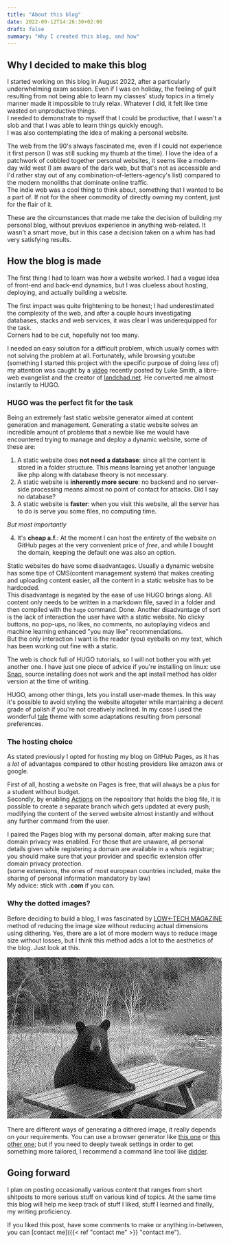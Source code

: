 ```yaml
---
title: "About this blog"
date: 2022-09-12T14:26:30+02:00
draft: false
summary: "Why I created this blog, and how"
---
```


## Why I decided to make this blog

I started working on this blog in August 2022, after a particularly underwhelming exam session. 
Even if I was on holiday, the feeling of guilt resulting from not being able to learn my classes' study topics in a timely manner made it impossible to truly relax. Whatever I did, it felt like time wasted on unproductive things.  
I needed to demonstrate to myself that I could be productive, that I wasn't a slob and that I was able to learn things quickly enough.  
I was also contemplating the idea of making a personal website. 

The web from the 90's always fascinated me, even if I could not experience it first person (I was still sucking my thumb at the time). 
I love the idea of a patchwork of cobbled together personal websites, it seems like a modern-day wild west (I am aware of the dark web, but that's not as accessible and I'd rather stay out of any combination-of-letters-agency's list) compared to the modern monoliths that dominate online traffic.  
The indie web was a cool thing to think about, something that I wanted to be a part of. If not for the sheer commodity of directly owning my content, just for the flair of it. 

These are the circumstances that made me take the decision of building my personal blog, without previuos experience in anything web-related. It wasn't a smart move, but in this case a decision taken on a whim has had very satisfying results. 

## How the blog is made
The first thing I had to learn was how a website worked. I had a vague idea of front-end and back-end dynamics, but I was clueless about hosting, deploying, and actually building a website.  

The first impact was quite frightening to be honest; I had underestimated the complexity of the web, and after a couple hours investigating databases, stacks and web services, it was clear I was underequipped for the task.  
Corners had to be cut, hopefully not too many.

I needed an easy solution for a difficult problem, which usually comes with not solving the problem at all. Fortunately, while browsing youtube (something I started this project with the specific purpose of doing _less_ of) my attention was caught by a [video](https://www.youtube.com/watch?v=ZFL09qhKi5I) recently posted by Luke Smith, a libre-web evangelist and the creator of [landchad.net](https://landchad.net/). He converted me almost instantly to HUGO.

### HUGO was the perfect fit for the task
 
Being an extremely fast static website generator aimed at content generation and management.
Generating a static website solves an incredible amount of problems that a newbie like me would have encountered trying to manage and deploy a dynamic website, some of these are:

1) A static website does **not need a database**: since all the content is stored in a folder structure. This means learning yet another language like php along with database theory is not necessary.  
2) A static website is **inherently more secure**: no backend and no server-side processing means almost no point of contact for attacks. Did I say no database?
3) A static website is **faster**: when you visit this website, all the server has to do is serve you some files, no computing time.  

_But most importantly_

4) It's **cheap a.f.**: At the moment I can host the entirety of the website on GitHub pages at the very convenient price of *free*, and while I bought the domain, keeping the default one was also an option. 

Static websites do have some disadvantages. Usually a dynamic website has some tipe of CMS(content management system) that makes creating and uploading content easier, all the content in a static website has to be hardcoded.  
This disadvantage is negated by the ease of use HUGO brings along. All content only needs to be written in a markdown file, saved in a folder and then compiled with the `hugo` command. Done. 
Another disadvantage of sort is the lack of interaction the user have with a static website. No clicky buttons, no pop-ups, no likes, no comments, no autoplaying videos and machine learning enhanced "you may like" recommendations.  
But the only interaction I want is the reader (you) eyeballs on my text, which has been working out fine with a static. 

The web is chock full of HUGO tutorials, so I will not bother you with yet another one. I have just one piece of advice if you're installing on linux: use [Snap](https://snapcraft.io/install/hugo/ubuntu), source installing does not work and the apt install method has older version at the time of writing. 

HUGO, among other things, lets you install user-made themes. In this way it's possible to avoid styling the website altogeter while mantaining a decent grade of polish if you're not creatively inclined.
In my case I used the wonderful [tale](https://github.com/EmielH/tale-hugo) theme with some adaptations resulting from personal preferences. 

### The hosting choice

As stated previously I opted for hosting my blog on GitHub Pages, as it has a _lot_ of advantages compared to other hosting providers like amazon aws or google.  

First of all, hosting a website on Pages is free, that will always be a plus for a student without budget.  
Secondly, by enabling [Actions](https://gohugo.io/hosting-and-deployment/hosting-on-github/) on the repository that holds the blog file, it is possible to create a separate branch which gets updated at every push; modifying the content of the served website almost instantly and without any further command from the user.

I paired the Pages blog with my personal domain, after making sure that domain privacy was enabled. For those that are unaware, all personal details given while registering a domain are available in a whois registrar; you should make sure that your provider and specific extension offer domain privacy protection.  
(some extensions, the ones of most european countries included, make the sharing of personal information mandatory by law)  
My advice: stick with **.com** if you can. 

### Why the dotted images? 

Before deciding to build a blog, I was fascinated by [LOW←TECH MAGAZINE](https://solar.lowtechmagazine.com/about.html) method of reducing the image size without reducing actual dimensions using dithering. Yes, there are a lot of more modern ways to reduce image size without losses, but I think this method adds a lot to the aesthetics of the blog. 
Just look at this.  

![bear sitting at table](/writings/about_this_blog/bear-at-table.png "bear sitting at table (how cute!)") 

There are different ways of generating a dithered image, it really depends on your requirements. You can use a browser generator like [this one](https://doodad.dev/dither-me-this/) or [this other one](https://ditherit.com/); but if you need to deeply tweak settings in order to get something more tailored, I recommend a command line tool like [didder](https://github.com/makeworld-the-better-one/didder).

## Going forward

I plan on posting occasionally various content that ranges from short shitposts to more serious stuff on various kind of topics. At the same time this blog will help me keep track of stuff I liked, stuff I learned and finally, my writing proficiency.

If you liked this post, have some comments to make or anything in-between, you can [contact me]({{< ref "contact me" >}} "contact me").





